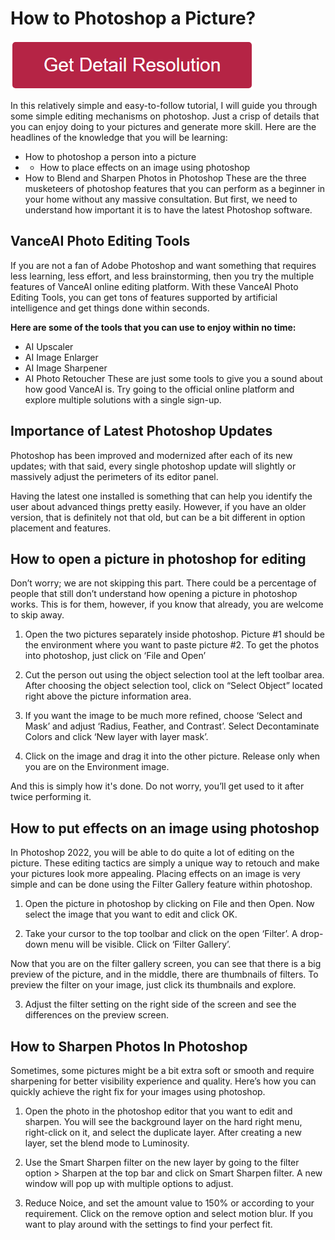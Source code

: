 # How to Photoshop a Picture?

[![how to photoshop a picture](redd.png)](https://icncomputer.com/how-to-photoshop-a-picture/)


In this relatively simple and easy-to-follow tutorial, I will guide you through some simple editing mechanisms on photoshop. Just a crisp of details that you can enjoy doing to your pictures and generate more skill. Here are the headlines of the knowledge that you will be learning:

* How to photoshop a person into a picture
* * How to place effects on an image using photoshop
* How to Blend and Sharpen Photos in Photoshop
These are the three musketeers of photoshop features that you can perform as a beginner in your home without any massive consultation. But first, we need to understand how important it is to have the latest Photoshop software.


## VanceAI Photo Editing Tools

If you are not a fan of Adobe Photoshop and want something that requires less learning, less effort, and less brainstorming, then you try the multiple features of VanceAI online editing platform. With these VanceAI Photo Editing Tools, you can get tons of features supported by artificial intelligence and get things done within seconds. 

**Here are some of the tools that you can use to enjoy within no time:**

* AI Upscaler
* AI Image Enlarger
* AI Image Sharpener
* AI Photo Retoucher
These are just some tools to give you a sound about how good VanceAI is. Try going to the official online platform and explore multiple solutions with a single sign-up.


##  Importance of Latest Photoshop Updates

Photoshop has been improved and modernized after each of its new updates; with that said, every single photoshop update will slightly or massively adjust the perimeters of its editor panel.

Having the latest one installed is something that can help you identify the user about advanced things pretty easily. However, if you have an older version, that is definitely not that old, but can be a bit different in option placement and features.


##  How to open a picture in photoshop for editing

Don’t worry; we are not skipping this part. There could be a percentage of people that still don’t understand how opening a picture in photoshop works. This is for them, however, if you know that already, you are welcome to skip away.

1. Open the two pictures separately inside photoshop. Picture #1 should be the environment where you want to paste picture #2. To get the photos into photoshop, just click on ‘File and Open’

2. Cut the person out using the object selection tool at the left toolbar area. After choosing the object selection tool, click on “Select Object” located right above the picture information area.

3. If you want the image to be much more refined, choose ‘Select and Mask’ and adjust ‘Radius, Feather, and Contrast’. Select Decontaminate Colors and click ‘New layer with layer mask’.


4. Click on the image and drag it into the other picture. Release only when you are on the Environment image.

And this is simply how it's done. Do not worry, you’ll get used to it after twice performing it. 


## How to put effects on an image using photoshop

In Photoshop 2022, you will be able to do quite a lot of editing on the picture. These editing tactics are simply a unique way to retouch and make your pictures look more appealing. Placing effects on an image is very simple and can be done using the Filter Gallery feature within photoshop.

1. Open the picture in photoshop by clicking on File and then Open. Now select the image that you want to edit and click OK.

2. Take your cursor to the top toolbar and click on the open ‘Filter’. A drop-down menu will be visible. Click on ‘Filter Gallery’.

Now that you are on the filter gallery screen, you can see that there is a big preview of the picture, and in the middle, there are thumbnails of filters. To preview the filter on your image, just click its thumbnails and explore.

3. Adjust the filter setting on the right side of the screen and see the differences on the preview screen.


## How to Sharpen Photos In Photoshop

Sometimes, some pictures might be a bit extra soft or smooth and require sharpening for better visibility experience and quality. Here’s how you can quickly achieve the right fix for your images using photoshop.

1. Open the photo in the photoshop editor that you want to edit and sharpen. You will see the background layer on the hard right menu, right-click on it, and select the duplicate layer.
After creating a new layer, set the blend mode to Luminosity.

2. Use the Smart Sharpen filter on the new layer by going to the filter option > Sharpen at the top bar and click on Smart Sharpen filter. A new window will pop up with multiple options to adjust.

3. Reduce Noice, and set the amount value to 150% or according to your requirement. Click on the remove option and select motion blur. If you want to play around with the settings to find your perfect fit.

